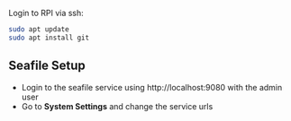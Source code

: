 Login to RPI via ssh:

```bash
sudo apt update
sudo apt install git
```



## Seafile Setup

* Login to the seafile service using http://localhost:9080 with the admin user
* Go to **System Settings** and change the service urls






